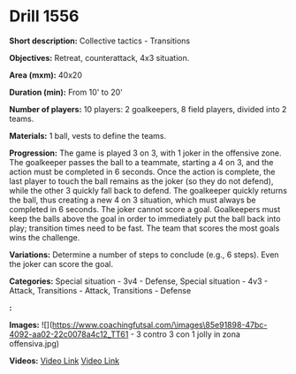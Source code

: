 # Drill 1556

**Short description:**
Collective tactics - Transitions

**Objectives:**
Retreat, counterattack, 4x3 situation.

**Area (mxm):**
40x20

**Duration (min):**
From 10' to 20'

**Number of players:**
10 players: 2 goalkeepers, 8 field players, divided into 2 teams.

**Materials:**
1 ball, vests to define the teams.

**Progression:**
The game is played 3 on 3, with 1 joker in the offensive zone. The goalkeeper passes the ball to a teammate, starting a 4 on 3, and the action must be completed in 6 seconds. Once the action is complete, the last player to touch the ball remains as the joker (so they do not defend), while the other 3 quickly fall back to defend. The goalkeeper quickly returns the ball, thus creating a new 4 on 3 situation, which must always be completed in 6 seconds. The joker cannot score a goal. Goalkeepers must keep the balls above the goal in order to immediately put the ball back into play; transition times need to be fast. The team that scores the most goals wins the challenge.

**Variations:**
Determine a number of steps to conclude (e.g., 6 steps). Even the joker can score the goal.

**Categories:**
Special situation - 3v4 - Defense, Special situation - 4v3 - Attack, Transitions - Attack, Transitions - Defense

**:**


**Images:**
![](https://www.coachingfutsal.com/\images\85e91898-47bc-4092-aa02-22c0078a4c12_TT61 - 3 contro 3 con 1 jolly in zona offensiva.jpg)

**Videos:**
[Video Link](https://www.youtube.com/embed/7xJ2gCwB8tg)
[Video Link](https://www.youtube.com/embed/UVnkZVkyqzU)

